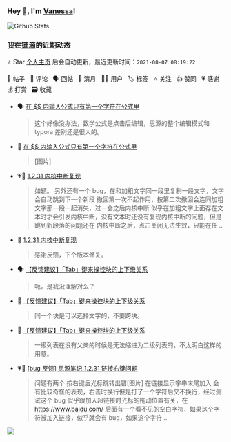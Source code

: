 ### Hey 👋, I'm [Vanessa](http://vanessa.b3log.org/)!

![Github Stats](https://github-readme-stats.vercel.app/api?username=Vanessa219&show_icons=true)

<!--events start -->

### 我在[链滴](https://ld246.com)的近期动态

⭐️ Star [个人主页](https://github.com/Vanessa219/Vanessa219) 后会自动更新，最近更新时间：`2021-08-07 08:19:22`

📝 帖子 &nbsp; 💬 评论 &nbsp; 🗣 回帖 &nbsp; 🌙 清月 &nbsp; 👨‍💻 用户 &nbsp; 🏷️ 标签 &nbsp; ⭐️ 关注 &nbsp; 👍 赞同 &nbsp; 💗 感谢 &nbsp; 💰 打赏 &nbsp; 🗃 收藏

* 🗣 [在 $$ 内输入公式只有第一个字符在公式里](https://ld246.com/article/1628220266096/comment/1628240775088#comments)

  > 这个好像没办法，数学公式是点击后编辑，思源的整个编辑模式和 typora 差别还是很大的。
* 💬 [在 $$ 内输入公式只有第一个字符在公式里](https://ld246.com/article/1628220266096/comment/1628238603435#comments)

  > [图片]
* 💗📝 [1.2.31 内核中断复现](https://ld246.com/article/1628175697591)

  > 如题。 另外还有一个 bug，在和加粗文字同一段里复制一段文字，文字会自动跳到下一个新段 撤回第一次不起作用，按第二次撤回会连同加粗文字那一段一起消失，过一会之后内核中断 似乎在加粗文字上面存在文本时才会引发内核中断，没有文本时还没有复现内核中断的问题，但是跳到新段落的问题还在 内核中断之后，点击关闭无法生效，只能在任 ..
* 💬 [1.2.31 内核中断复现](https://ld246.com/article/1628175697591/comment/1628179141399#comments)

  > 感谢反馈，下个版本修复。
* 🗣 [【反馈建议】「Tab」键来操控块的上下级关系](https://ld246.com/article/1627970386398/comment/1628170561505#comments)

  > 呃，是我没理解对么？
* 💬 [【反馈建议】「Tab」键来操控块的上下级关系](https://ld246.com/article/1627970386398/comment/1628164090756#comments)

  > 同一个块是可以选择文字的，不要跨块。
* 💬 [【反馈建议】「Tab」键来操控块的上下级关系](https://ld246.com/article/1627970386398/comment/1628163986761#comments)

  > 一级列表在没有父亲的时候是无法缩进为二级列表的，不太明白这样的用意。
* 💗📝 [[bug 反馈] 思源笔记 1.2.31 链接右键问题](https://ld246.com/article/1628132100368)

  > 问题有两个 按右键后光标跳转出错[图片] 在链接显示字串末尾加入  会有比较奇怪的表现，右击时换行但是打了一个字符后又不换行，经过测试这个 bug 似乎跟加入超链接时光标的拖动位置有关，在 https://www.baidu.com/ 后面有一个看不见的空白字符，如果这个字符被加入链接，似乎就会有 bug，如果这个字符 ..


<!--events end -->

<a title="Hits" target="_blank" href="https://github.com/Vanessa219/Vanessa219"><img src="https://hits.b3log.org/Vanessa219/Vanessa219.svg"></a>
